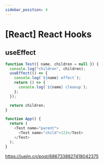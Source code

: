 ```yaml
---
sidebar_position: 4
---
```


# [React] React Hooks

## useEffect

```js
function Test({ name, children = null }) {
  console.log("children", children);
  useEffect(() => {
    console.log(`${name} effect`);
    return () => {
      console.log(`${name} cleanup`);
    };
  });

  return children;
}

function App() {
  return (
    <Test name="parent">
      <Test name="child">123</Test>
    </Test>
  );
}
```

https://juejin.cn/post/6867338827418042375

